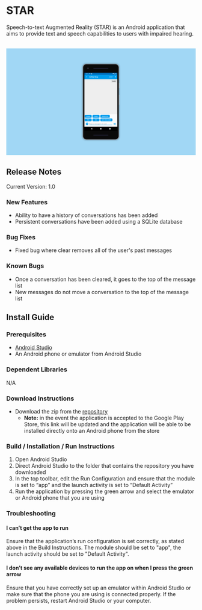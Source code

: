 # STAR

Speech-to-text Augmented Reality (STAR) is an Android application that aims to provide text and speech capabilities to users with impaired hearing.

<p align="center">
  <img src="https://raw.githubusercontent.com/quintonj/personal-portfolio/master/src/images/starthumbnail.png"/>
</p>

## Release Notes
Current Version: 1.0

### New Features
* Ability to have a history of conversations has been added
* Persistent conversations have been added using a SQLite database

### Bug Fixes
* Fixed bug where clear removes all of the user's past messages

### Known Bugs
* Once a conversation has been cleared, it goes to the top of the message list
* New messages do not move a conversation to the top of the message list

## Install Guide

### Prerequisites
* [Android Studio](https://developer.android.com/studio/index.html)
* An Android phone or emulator from Android Studio

### Dependent Libraries
N/A

### Download Instructions
* Download the zip from the [repository](https://github.com/quintonj/STAR) 
  * __Note:__ in the event the application is accepted to the Google Play Store, this link will be updated and the application will be able to be installed directly onto an Android phone from the store

### Build / Installation / Run Instructions 
1. Open Android Studio
2. Direct Android Studio to the folder that contains the repository you have downloaded
3. In the top toolbar, edit the Run Configuration and ensure that the module is set to “app” and the launch activity is set to “Default Activity”
4. Run the application by pressing the green arrow and select the emulator or Android phone that you are using

### Troubleshooting
#### I can’t get the app to run
Ensure that the application’s run configuration is set correctly, as stated above in the Build Instructions. The module should be set to "app", the launch activity should be set to "Default Activity".

#### I don’t see any available devices to run the app on when I press the green arrow
Ensure that you have correctly set up an emulator within Android Studio or make sure that the phone you are using is connected properly. If the problem persists, restart Android Studio or your computer.



